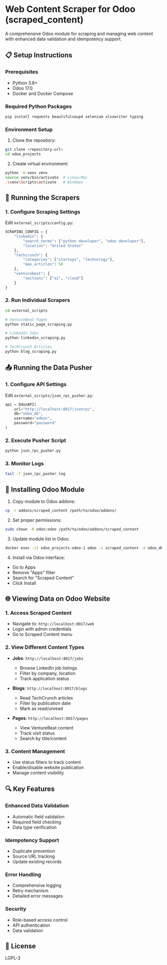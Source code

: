 # Web Content Scraper for Odoo (scraped_content)

A comprehensive Odoo module for scraping and managing web content with enhanced data validation and idempotency support.

## 📋 Setup Instructions

### Prerequisites
- Python 3.8+
- Odoo 17.0
- Docker and Docker Compose

### Required Python Packages
```bash
pip install requests beautifulsoup4 selenium xlsxwriter typing
```

### Environment Setup
1. Clone the repository:
```bash
git clone <repository-url>
cd odoo_projects
```

2. Create virtual environment:
```bash
python -m venv venv
source venv/bin/activate  # Linux/Mac
.\venv\Scripts\activate   # Windows
```

## 🤖 Running the Scrapers

### 1. Configure Scraping Settings
Edit `external_scripts/config.py`:
```python
SCRAPING_CONFIG = {
    "linkedin": {
        "search_terms": ["python developer", "odoo developer"],
        "location": "United States"
    },
    "techcrunch": {
        "categories": ["startups", "technology"],
        "max_articles": 50
    },
    "venturebeat": {
        "sections": ["ai", "cloud"]
    }
}
```

### 2. Run Individual Scrapers
```bash
cd external_scripts

# VentureBeat Pages
python static_page_scraping.py

# LinkedIn Jobs
python linkedin_scraping.py

# TechCrunch Articles
python blog_scraping.py
```

## 📤 Running the Data Pusher

### 1. Configure API Settings
Edit `external_scripts/json_rpc_pusher.py`:
```python
api = OdooAPI(
    url="http://localhost:8017/jsonrpc",
    db="odoo_db",
    username="admin",
    password="password"
)
```

### 2. Execute Pusher Script
```bash
python json_rpc_pusher.py
```

### 3. Monitor Logs
```bash
tail -f json_rpc_pusher.log
```

## 🔧 Installing Odoo Module

1. Copy module to Odoo addons:
```bash
cp -r addons/scraped_content /path/to/odoo/addons/
```

2. Set proper permissions:
```bash
sudo chown -R odoo:odoo /path/to/odoo/addons/scraped_content
```

3. Update module list in Odoo:
```bash
docker exec -it odoo_projects-odoo-1 odoo -u scraped_content -d odoo_db
```

4. Install via Odoo interface:
- Go to Apps
- Remove "Apps" filter
- Search for "Scraped Content"
- Click Install

## 🌐 Viewing Data on Odoo Website

### 1. Access Scraped Content
- Navigate to: `http://localhost:8017/web`
- Login with admin credentials
- Go to Scraped Content menu

### 2. View Different Content Types
- **Jobs**: `http://localhost:8017/jobs`
  - Browse LinkedIn job listings
  - Filter by company, location
  - Track application status

- **Blogs**: `http://localhost:8017/blogs`
  - Read TechCrunch articles
  - Filter by publication date
  - Mark as read/unread

- **Pages**: `http://localhost:8017/pages`
  - View VentureBeat content
  - Track visit status
  - Search by title/content

### 3. Content Management
- Use status filters to track content
- Enable/disable website publication
- Manage content visibility

## 🔍 Key Features

### Enhanced Data Validation
- Automatic field validation
- Required field checking
- Data type verification

### Idempotency Support
- Duplicate prevention
- Source URL tracking
- Update existing records

### Error Handling
- Comprehensive logging
- Retry mechanism
- Detailed error messages

### Security
- Role-based access control
- API authentication
- Data validation

## 📝 License

LGPL-3
